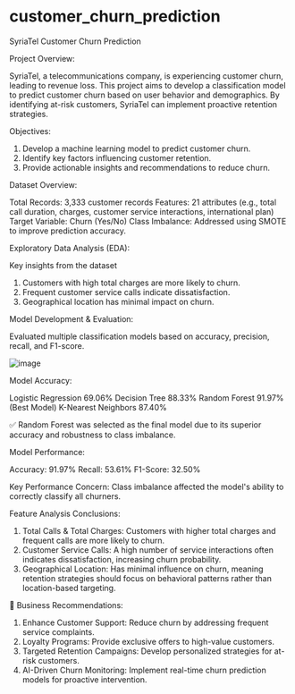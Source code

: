 # customer_churn_prediction
SyriaTel Customer Churn Prediction

Project Overview:

SyriaTel, a telecommunications company, is experiencing customer churn, leading to revenue loss. This project aims to develop a classification model to predict customer churn based on user behavior and demographics. By identifying at-risk customers, SyriaTel can implement proactive retention strategies.

Objectives:

1. Develop a machine learning model to predict customer churn.
2. Identify key factors influencing customer retention.
3. Provide actionable insights and recommendations to reduce churn.
   
Dataset Overview:

Total Records: 3,333 customer records
Features: 21 attributes (e.g., total call duration, charges, customer service interactions, international plan)
Target Variable: Churn (Yes/No)
Class Imbalance: Addressed using SMOTE to improve prediction accuracy.

Exploratory Data Analysis (EDA):

Key insights from the dataset

1. Customers with high total charges are more likely to churn.
2. Frequent customer service calls indicate dissatisfaction.
3. Geographical location has minimal impact on churn.
   
Model Development & Evaluation:

Evaluated multiple classification models based on accuracy, precision, recall, and F1-score.

![image](https://github.com/user-attachments/assets/d290ef28-f871-4134-ba23-fa3b07ad0a5e)

Model	Accuracy:

Logistic Regression	69.06%
Decision Tree	88.33%
Random Forest	91.97% (Best Model)
K-Nearest Neighbors	87.40%

✅ Random Forest was selected as the final model due to its superior accuracy and robustness to class imbalance.

Model Performance:

Accuracy: 91.97%
Recall: 53.61%
F1-Score: 32.50%

Key Performance Concern: Class imbalance affected the model's ability to correctly classify all churners.

Feature Analysis Conclusions:

1. Total Calls & Total Charges: Customers with higher total charges and frequent calls are more likely to churn.
2. Customer Service Calls: A high number of service interactions often indicates dissatisfaction, increasing churn probability.
3. Geographical Location: Has minimal influence on churn, meaning retention strategies should focus on behavioral patterns rather than location-based targeting.
   
🎯 Business Recommendations:

1. Enhance Customer Support: Reduce churn by addressing frequent service complaints.
2. Loyalty Programs: Provide exclusive offers to high-value customers.
3. Targeted Retention Campaigns: Develop personalized strategies for at-risk customers.
4. AI-Driven Churn Monitoring: Implement real-time churn prediction models for proactive intervention.
